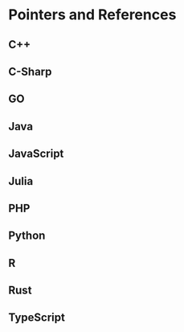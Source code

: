 # Pointers and References


<!-- DESCRIPTION -->


## C++



## C-Sharp



## GO



## Java



## JavaScript



## Julia



## PHP



## Python



## R



## Rust



## TypeScript

